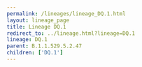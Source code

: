 ```yaml
---
permalink: /lineages/lineage_DQ.1.html
layout: lineage_page
title: Lineage DQ.1
redirect_to: ../lineage.html?lineage=DQ.1
lineage: DQ.1
parent: B.1.1.529.5.2.47
children: ['DQ.1']
---
```

